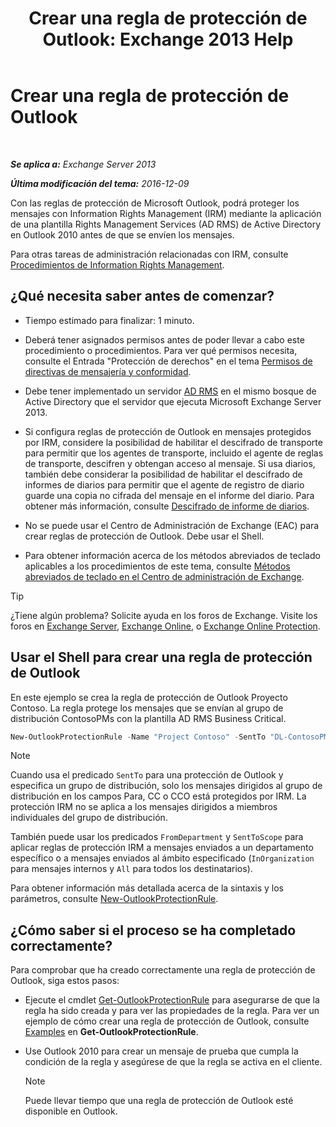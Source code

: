 ﻿---
title: 'Crear una regla de protección de Outlook: Exchange 2013 Help'
TOCTitle: Crear una regla de protección de Outlook
ms:assetid: da64750d-faaf-44de-ad8c-888eba7fbdbf
ms:mtpsurl: https://technet.microsoft.com/es-es/library/Dd638196(v=EXCHG.150)
ms:contentKeyID: 49895952
ms.date: 04/23/2018
mtps_version: v=EXCHG.150
ms.translationtype: HT
---

# Crear una regla de protección de Outlook

 

_**Se aplica a:** Exchange Server 2013_

_**Última modificación del tema:** 2016-12-09_

Con las reglas de protección de Microsoft Outlook, podrá proteger los mensajes con Information Rights Management (IRM) mediante la aplicación de una plantilla Rights Management Services (AD RMS) de Active Directory en Outlook 2010 antes de que se envíen los mensajes.

Para otras tareas de administración relacionadas con IRM, consulte [Procedimientos de Information Rights Management](information-rights-management-procedures-exchange-2013-help.md).

## ¿Qué necesita saber antes de comenzar?

  - Tiempo estimado para finalizar: 1 minuto.

  - Deberá tener asignados permisos antes de poder llevar a cabo este procedimiento o procedimientos. Para ver qué permisos necesita, consulte el Entrada "Protección de derechos" en el tema [Permisos de directivas de mensajería y conformidad](messaging-policy-and-compliance-permissions-exchange-2013-help.md).

  - Debe tener implementado un servidor [AD RMS](https://technet.microsoft.com/es-es/library/hh831364.aspx) en el mismo bosque de Active Directory que el servidor que ejecuta Microsoft Exchange Server 2013.

  - Si configura reglas de protección de Outlook en mensajes protegidos por IRM, considere la posibilidad de habilitar el descifrado de transporte para permitir que los agentes de transporte, incluido el agente de reglas de transporte, descifren y obtengan acceso al mensaje. Si usa diarios, también debe considerar la posibilidad de habilitar el descifrado de informes de diarios para permitir que el agente de registro de diario guarde una copia no cifrada del mensaje en el informe del diario. Para obtener más información, consulte [Descifrado de informe de diarios](journal-report-decryption-exchange-2013-help.md).

  - No se puede usar el Centro de Administración de Exchange (EAC) para crear reglas de protección de Outlook. Debe usar el Shell.

  - Para obtener información acerca de los métodos abreviados de teclado aplicables a los procedimientos de este tema, consulte [Métodos abreviados de teclado en el Centro de administración de Exchange](keyboard-shortcuts-in-the-exchange-admin-center-exchange-online-protection-help.md).


> [!TIP]
> ¿Tiene algún problema? Solicite ayuda en los foros de Exchange. Visite los foros en <A href="https://go.microsoft.com/fwlink/p/?linkid=60612">Exchange Server</A>, <A href="https://go.microsoft.com/fwlink/p/?linkid=267542">Exchange Online</A>, o <A href="https://go.microsoft.com/fwlink/p/?linkid=285351">Exchange Online Protection</A>.



## Usar el Shell para crear una regla de protección de Outlook

En este ejemplo se crea la regla de protección de Outlook Proyecto Contoso. La regla protege los mensajes que se envían al grupo de distribución ContosoPMs con la plantilla AD RMS Business Critical.

  ```powershell
  New-OutlookProtectionRule -Name "Project Contoso" -SentTo "DL-ContosoPMs@contoso.com" -ApplyRightsProtectionTemplate "Business Critical"
  ```

> [!NOTE]    
> Cuando usa el predicado <CODE>SentTo</CODE> para una protección de Outlook y especifica un grupo de distribución, solo los mensajes dirigidos al grupo de distribución en los campos Para, CC o CCO está protegidos por IRM. La protección IRM no se aplica a los mensajes dirigidos a miembros individuales del grupo de distribución.



También puede usar los predicados `FromDepartment` y `SentToScope` para aplicar reglas de protección IRM a mensajes enviados a un departamento específico o a mensajes enviados al ámbito especificado (`InOrganization` para mensajes internos y `All` para todos los destinatarios).

Para obtener información más detallada acerca de la sintaxis y los parámetros, consulte [New-OutlookProtectionRule](https://technet.microsoft.com/es-es/library/dd298182\(v=exchg.150\)).

## ¿Cómo saber si el proceso se ha completado correctamente?

Para comprobar que ha creado correctamente una regla de protección de Outlook, siga estos pasos:

  - Ejecute el cmdlet [Get-OutlookProtectionRule](https://technet.microsoft.com/es-es/library/dd298004\(v=exchg.150\)) para asegurarse de que la regla ha sido creada y para ver las propiedades de la regla. Para ver un ejemplo de cómo crear una regla de protección de Outlook, consulte [Examples](https://technet.microsoft.com/es-es/dd298004\(exchg.150\)#examples) en **Get-OutlookProtectionRule**.

  - Use Outlook 2010 para crear un mensaje de prueba que cumpla la condición de la regla y asegúrese de que la regla se activa en el cliente.
    

    > [!NOTE]  
    > Puede llevar tiempo que una regla de protección de Outlook esté disponible en Outlook.


